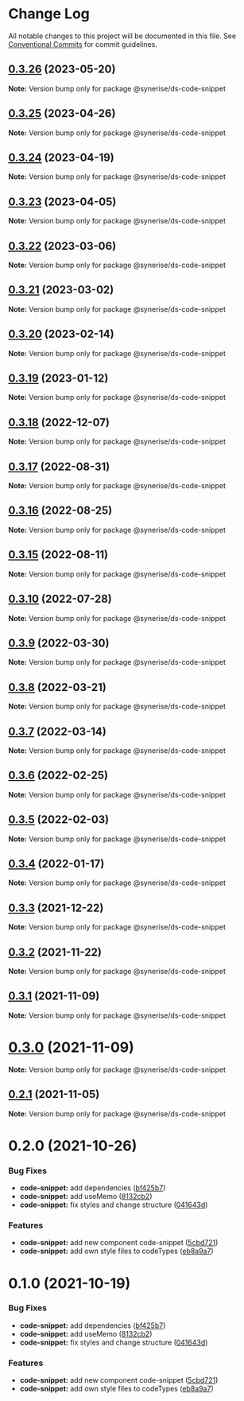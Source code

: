 # Change Log

All notable changes to this project will be documented in this file.
See [Conventional Commits](https://conventionalcommits.org) for commit guidelines.

## [0.3.26](https://github.com/Synerise/synerise-design/compare/@synerise/ds-code-snippet@0.3.25...@synerise/ds-code-snippet@0.3.26) (2023-05-20)

**Note:** Version bump only for package @synerise/ds-code-snippet





## [0.3.25](https://github.com/Synerise/synerise-design/compare/@synerise/ds-code-snippet@0.3.24...@synerise/ds-code-snippet@0.3.25) (2023-04-26)

**Note:** Version bump only for package @synerise/ds-code-snippet





## [0.3.24](https://github.com/Synerise/synerise-design/compare/@synerise/ds-code-snippet@0.3.23...@synerise/ds-code-snippet@0.3.24) (2023-04-19)

**Note:** Version bump only for package @synerise/ds-code-snippet





## [0.3.23](https://github.com/Synerise/synerise-design/compare/@synerise/ds-code-snippet@0.3.22...@synerise/ds-code-snippet@0.3.23) (2023-04-05)

**Note:** Version bump only for package @synerise/ds-code-snippet





## [0.3.22](https://github.com/Synerise/synerise-design/compare/@synerise/ds-code-snippet@0.3.21...@synerise/ds-code-snippet@0.3.22) (2023-03-06)

**Note:** Version bump only for package @synerise/ds-code-snippet





## [0.3.21](https://github.com/Synerise/synerise-design/compare/@synerise/ds-code-snippet@0.3.20...@synerise/ds-code-snippet@0.3.21) (2023-03-02)

**Note:** Version bump only for package @synerise/ds-code-snippet





## [0.3.20](https://github.com/Synerise/synerise-design/compare/@synerise/ds-code-snippet@0.3.19...@synerise/ds-code-snippet@0.3.20) (2023-02-14)

**Note:** Version bump only for package @synerise/ds-code-snippet





## [0.3.19](https://github.com/Synerise/synerise-design/compare/@synerise/ds-code-snippet@0.3.18...@synerise/ds-code-snippet@0.3.19) (2023-01-12)

**Note:** Version bump only for package @synerise/ds-code-snippet





## [0.3.18](https://github.com/Synerise/synerise-design/compare/@synerise/ds-code-snippet@0.3.17...@synerise/ds-code-snippet@0.3.18) (2022-12-07)

**Note:** Version bump only for package @synerise/ds-code-snippet





## [0.3.17](https://github.com/Synerise/synerise-design/compare/@synerise/ds-code-snippet@0.3.16...@synerise/ds-code-snippet@0.3.17) (2022-08-31)

**Note:** Version bump only for package @synerise/ds-code-snippet





## [0.3.16](https://github.com/Synerise/synerise-design/compare/@synerise/ds-code-snippet@0.3.15...@synerise/ds-code-snippet@0.3.16) (2022-08-25)

**Note:** Version bump only for package @synerise/ds-code-snippet





## [0.3.15](https://github.com/Synerise/synerise-design/compare/@synerise/ds-code-snippet@0.3.10...@synerise/ds-code-snippet@0.3.15) (2022-08-11)

**Note:** Version bump only for package @synerise/ds-code-snippet





## [0.3.10](https://github.com/Synerise/synerise-design/compare/@synerise/ds-code-snippet@0.3.9...@synerise/ds-code-snippet@0.3.10) (2022-07-28)

**Note:** Version bump only for package @synerise/ds-code-snippet





## [0.3.9](https://github.com/Synerise/synerise-design/compare/@synerise/ds-code-snippet@0.3.8...@synerise/ds-code-snippet@0.3.9) (2022-03-30)

**Note:** Version bump only for package @synerise/ds-code-snippet





## [0.3.8](https://github.com/Synerise/synerise-design/compare/@synerise/ds-code-snippet@0.3.7...@synerise/ds-code-snippet@0.3.8) (2022-03-21)

**Note:** Version bump only for package @synerise/ds-code-snippet





## [0.3.7](https://github.com/Synerise/synerise-design/compare/@synerise/ds-code-snippet@0.3.6...@synerise/ds-code-snippet@0.3.7) (2022-03-14)

**Note:** Version bump only for package @synerise/ds-code-snippet





## [0.3.6](https://github.com/Synerise/synerise-design/compare/@synerise/ds-code-snippet@0.3.5...@synerise/ds-code-snippet@0.3.6) (2022-02-25)

**Note:** Version bump only for package @synerise/ds-code-snippet





## [0.3.5](https://github.com/Synerise/synerise-design/compare/@synerise/ds-code-snippet@0.3.4...@synerise/ds-code-snippet@0.3.5) (2022-02-03)

**Note:** Version bump only for package @synerise/ds-code-snippet





## [0.3.4](https://github.com/Synerise/synerise-design/compare/@synerise/ds-code-snippet@0.3.3...@synerise/ds-code-snippet@0.3.4) (2022-01-17)

**Note:** Version bump only for package @synerise/ds-code-snippet





## [0.3.3](https://github.com/Synerise/synerise-design/compare/@synerise/ds-code-snippet@0.3.2...@synerise/ds-code-snippet@0.3.3) (2021-12-22)

**Note:** Version bump only for package @synerise/ds-code-snippet





## [0.3.2](https://github.com/Synerise/synerise-design/compare/@synerise/ds-code-snippet@0.3.1...@synerise/ds-code-snippet@0.3.2) (2021-11-22)

**Note:** Version bump only for package @synerise/ds-code-snippet





## [0.3.1](https://github.com/Synerise/synerise-design/compare/@synerise/ds-code-snippet@0.2.1...@synerise/ds-code-snippet@0.3.1) (2021-11-09)

**Note:** Version bump only for package @synerise/ds-code-snippet





# [0.3.0](https://github.com/Synerise/synerise-design/compare/@synerise/ds-code-snippet@0.2.1...@synerise/ds-code-snippet@0.3.0) (2021-11-09)

**Note:** Version bump only for package @synerise/ds-code-snippet





## [0.2.1](https://github.com/Synerise/synerise-design/compare/@synerise/ds-code-snippet@0.2.0...@synerise/ds-code-snippet@0.2.1) (2021-11-05)

**Note:** Version bump only for package @synerise/ds-code-snippet





# 0.2.0 (2021-10-26)


### Bug Fixes

* **code-snippet:** add dependencies ([bf425b7](https://github.com/Synerise/synerise-design/commit/bf425b7aa2481d74322390d11f5df40d10b6c791))
* **code-snippet:** add useMemo ([8132cb2](https://github.com/Synerise/synerise-design/commit/8132cb2bb69377975026e7f8e8c8032f136fae35))
* **code-snippet:** fix styles and change structure ([041643d](https://github.com/Synerise/synerise-design/commit/041643d6643ac901fa6a499756b91bf02c8c4116))


### Features

* **code-snippet:** add new component code-snippet ([5cbd721](https://github.com/Synerise/synerise-design/commit/5cbd721e67a30136cd8d4e26fb97c66a498ae511))
* **code-snippet:** add own style files to codeTypes ([eb8a9a7](https://github.com/Synerise/synerise-design/commit/eb8a9a70f92ba504e5559a67ac87720f9c1f3de3))





# 0.1.0 (2021-10-19)


### Bug Fixes

* **code-snippet:** add dependencies ([bf425b7](https://github.com/Synerise/synerise-design/commit/bf425b7aa2481d74322390d11f5df40d10b6c791))
* **code-snippet:** add useMemo ([8132cb2](https://github.com/Synerise/synerise-design/commit/8132cb2bb69377975026e7f8e8c8032f136fae35))
* **code-snippet:** fix styles and change structure ([041643d](https://github.com/Synerise/synerise-design/commit/041643d6643ac901fa6a499756b91bf02c8c4116))


### Features

* **code-snippet:** add new component code-snippet ([5cbd721](https://github.com/Synerise/synerise-design/commit/5cbd721e67a30136cd8d4e26fb97c66a498ae511))
* **code-snippet:** add own style files to codeTypes ([eb8a9a7](https://github.com/Synerise/synerise-design/commit/eb8a9a70f92ba504e5559a67ac87720f9c1f3de3))
